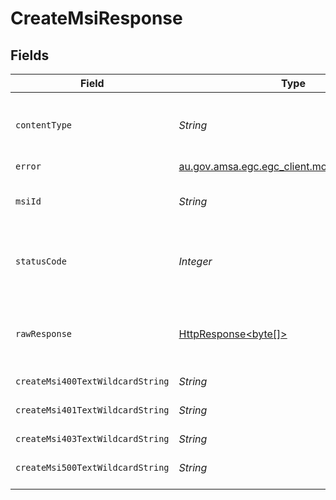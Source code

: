 # CreateMsiResponse


## Fields

| Field                                                                                                                    | Type                                                                                                                     | Required                                                                                                                 | Description                                                                                                              |
| ------------------------------------------------------------------------------------------------------------------------ | ------------------------------------------------------------------------------------------------------------------------ | ------------------------------------------------------------------------------------------------------------------------ | ------------------------------------------------------------------------------------------------------------------------ |
| `contentType`                                                                                                            | *String*                                                                                                                 | :heavy_check_mark:                                                                                                       | HTTP response content type for this operation                                                                            |
| `error`                                                                                                                  | [au.gov.amsa.egc.egc_client.models.shared.Error](../../models/shared/Error.md)                                           | :heavy_minus_sign:                                                                                                       | Bad request                                                                                                              |
| `msiId`                                                                                                                  | *String*                                                                                                                 | :heavy_minus_sign:                                                                                                       | The unique identifier of the newly created MSI                                                                           |
| `statusCode`                                                                                                             | *Integer*                                                                                                                | :heavy_check_mark:                                                                                                       | HTTP response status code for this operation                                                                             |
| `rawResponse`                                                                                                            | [HttpResponse<byte[]>](https://docs.oracle.com/en/java/javase/11/docs/api/java.net.http/java/net/http/HttpResponse.html) | :heavy_minus_sign:                                                                                                       | Raw HTTP response; suitable for custom response parsing                                                                  |
| `createMsi400TextWildcardString`                                                                                         | *String*                                                                                                                 | :heavy_minus_sign:                                                                                                       | Bad request                                                                                                              |
| `createMsi401TextWildcardString`                                                                                         | *String*                                                                                                                 | :heavy_minus_sign:                                                                                                       | Unauthorized (must authenticate)                                                                                         |
| `createMsi403TextWildcardString`                                                                                         | *String*                                                                                                                 | :heavy_minus_sign:                                                                                                       | Not allowed                                                                                                              |
| `createMsi500TextWildcardString`                                                                                         | *String*                                                                                                                 | :heavy_minus_sign:                                                                                                       | Unexpected error on the server                                                                                           |